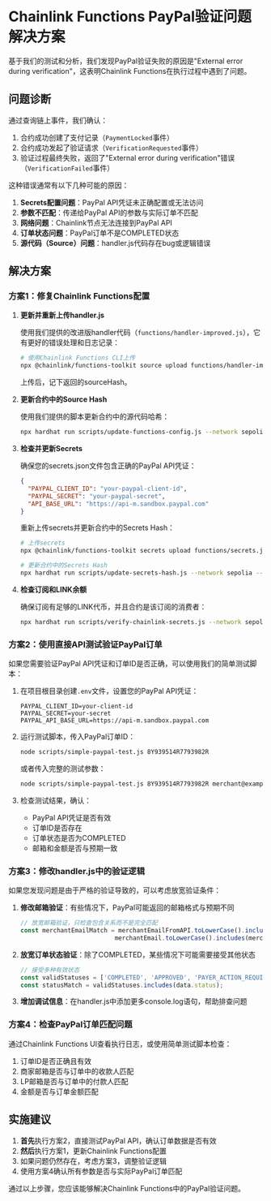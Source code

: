 # Chainlink Functions PayPal验证问题解决方案

基于我们的测试和分析，我们发现PayPal验证失败的原因是"External error during verification"，这表明Chainlink Functions在执行过程中遇到了问题。

## 问题诊断

通过查询链上事件，我们确认：

1. 合约成功创建了支付记录（`PaymentLocked`事件）
2. 合约成功发起了验证请求（`VerificationRequested`事件）
3. 验证过程最终失败，返回了"External error during verification"错误（`VerificationFailed`事件）

这种错误通常有以下几种可能的原因：

1. **Secrets配置问题**：PayPal API凭证未正确配置或无法访问
2. **参数不匹配**：传递给PayPal API的参数与实际订单不匹配
3. **网络问题**：Chainlink节点无法连接到PayPal API
4. **订单状态问题**：PayPal订单不是COMPLETED状态
5. **源代码（Source）问题**：handler.js代码存在bug或逻辑错误

## 解决方案

### 方案1：修复Chainlink Functions配置

1. **更新并重新上传handler.js**

   使用我们提供的改进版handler代码（`functions/handler-improved.js`），它有更好的错误处理和日志记录：

   ```bash
   # 使用Chainlink Functions CLI上传
   npx @chainlink/functions-toolkit source upload functions/handler-improved.js
   ```

   上传后，记下返回的sourceHash。

2. **更新合约中的Source Hash**

   使用我们提供的脚本更新合约中的源代码哈希：

   ```bash
   npx hardhat run scripts/update-functions-config.js --network sepolia
   ```

3. **检查并更新Secrets**

   确保您的secrets.json文件包含正确的PayPal API凭证：

   ```json
   {
     "PAYPAL_CLIENT_ID": "your-paypal-client-id",
     "PAYPAL_SECRET": "your-paypal-secret",
     "API_BASE_URL": "https://api-m.sandbox.paypal.com"
   }
   ```

   重新上传secrets并更新合约中的Secrets Hash：

   ```bash
   # 上传secrets
   npx @chainlink/functions-toolkit secrets upload functions/secrets.json
   
   # 更新合约中的Secrets Hash
   npx hardhat run scripts/update-secrets-hash.js --network sepolia -- 0x新的SecretsHash
   ```

4. **检查订阅和LINK余额**

   确保订阅有足够的LINK代币，并且合约是该订阅的消费者：

   ```bash
   npx hardhat run scripts/verify-chainlink-secrets.js --network sepolia
   ```

### 方案2：使用直接API测试验证PayPal订单

如果您需要验证PayPal API凭证和订单ID是否正确，可以使用我们的简单测试脚本：

1. 在项目根目录创建`.env`文件，设置您的PayPal API凭证：

   ```
   PAYPAL_CLIENT_ID=your-client-id
   PAYPAL_SECRET=your-secret
   PAYPAL_API_BASE_URL=https://api-m.sandbox.paypal.com
   ```

2. 运行测试脚本，传入PayPal订单ID：

   ```bash
   node scripts/simple-paypal-test.js 8Y939514R7793982R
   ```

   或者传入完整的测试参数：

   ```bash
   node scripts/simple-paypal-test.js 8Y939514R7793982R merchant@example.com lp@example.com 5.00
   ```

3. 检查测试结果，确认：
   - PayPal API凭证是否有效
   - 订单ID是否存在
   - 订单状态是否为COMPLETED
   - 邮箱和金额是否与预期一致

### 方案3：修改handler.js中的验证逻辑

如果您发现问题是由于严格的验证导致的，可以考虑放宽验证条件：

1. **修改邮箱验证**：有些情况下，PayPal可能返回的邮箱格式与预期不同

   ```javascript
   // 放宽邮箱验证，只检查包含关系而不是完全匹配
   const merchantEmailMatch = merchantEmailFromAPI.toLowerCase().includes(merchantEmail.toLowerCase()) || 
                             merchantEmail.toLowerCase().includes(merchantEmailFromAPI.toLowerCase());
   ```

2. **放宽订单状态验证**：除了COMPLETED，某些情况下可能需要接受其他状态

   ```javascript
   // 接受多种有效状态
   const validStatuses = ['COMPLETED', 'APPROVED', 'PAYER_ACTION_REQUIRED'];
   const statusMatch = validStatuses.includes(data.status);
   ```

3. **增加调试信息**：在handler.js中添加更多console.log语句，帮助排查问题

### 方案4：检查PayPal订单匹配问题

通过Chainlink Functions UI查看执行日志，或使用简单测试脚本检查：

1. 订单ID是否正确且有效
2. 商家邮箱是否与订单中的收款人匹配
3. LP邮箱是否与订单中的付款人匹配
4. 金额是否与订单金额匹配

## 实施建议

1. **首先**执行方案2，直接测试PayPal API，确认订单数据是否有效
2. **然后**执行方案1，更新Chainlink Functions配置
3. 如果问题仍然存在，考虑方案3，调整验证逻辑
4. 使用方案4确认所有参数是否与实际PayPal订单匹配

通过以上步骤，您应该能够解决Chainlink Functions中的PayPal验证问题。 